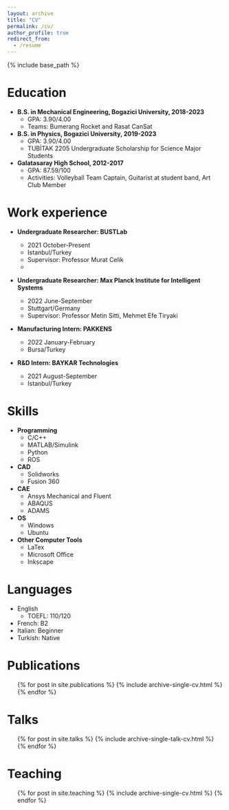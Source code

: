 ```yaml
---
layout: archive
title: "CV"
permalink: /cv/
author_profile: true
redirect_from:
  - /resume
---
```


{% include base_path %}

Education
======
* **B.S. in Mechanical Engineering, Bogazici University, 2018-2023**
  * GPA: 3.90/4.00 
  * Teams: Bumerang Rocket and Rasat CanSat 
* **B.S. in Physics, Bogazici University, 2019-2023**
  * GPA: 3.90/4.00  
  * TUBİTAK 2205 Undergraduate Scholarship for Science Major Students
* **Galatasaray High School, 2012-2017**
  * GPA: 87.59/100  
  * Activities: Volleyball Team Captain, Guitarist at student band, Art Club Member


Work experience
======
* **Undergraduate Researcher: BUSTLab**
  * 2021 October-Present
  * Istanbul/Turkey
  * Supervisor: Professor Murat Celik
  * 
* **Undergraduate Researcher: Max Planck Institute for Intelligent Systems**
  * 2022 June-September
  * Stuttgart/Germany
  * Supervisor: Professor Metin Sitti, Mehmet Efe Tiryaki

* **Manufacturing Intern: PAKKENS**
  * 2022 January-February
  * Bursa/Turkey

* **R&D Intern: BAYKAR Technologies**
  * 2021 August-September
  * Istanbul/Turkey
  
Skills
======
* **Programming**
  * C/C++
  * MATLAB/Simulink
  * Python
  * ROS
* **CAD**
  * Solidworks
  * Fusion 360
* **CAE**
  * Ansys Mechanical and Fluent
  * ABAQUS
  * ADAMS
* **OS**
  * Windows
  * Ubuntu
* **Other Computer Tools**
  * LaTex
  * Microsoft Office
  * Inkscape  

Languages
======
* English
  * TOEFL: 110/120
* French: B2
* Italian: Beginner
* Turkish: Native

Publications
======
  <ul>{% for post in site.publications %}
    {% include archive-single-cv.html %}
  {% endfor %}</ul>
  
Talks
======
  <ul>{% for post in site.talks %}
    {% include archive-single-talk-cv.html %}
  {% endfor %}</ul>
  
Teaching
======
  <ul>{% for post in site.teaching %}
    {% include archive-single-cv.html %}
  {% endfor %}</ul>
  

